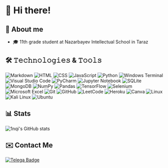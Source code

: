 # :book: Hi there!

<!--![Welcome to my github (1)](https://user-images.githubusercontent.com/72253666/214588535-25b48a0b-1e5b-4edb-a40c-7cd50f61a541.png)-->



## 📖 About me
- 🎓 11th grade student at Nazarbayev Intellectual School in Taraz

## 🛠 𝚃𝚎𝚌𝚑𝚗𝚘𝚕𝚘𝚐𝚒𝚎𝚜 & 𝚃𝚘𝚘𝚕𝚜
<!--![Python](https://img.shields.io/badge/Code-Python-informational?style=flat&logo=python&logoColor=white&color=FFE4E1)
![SQL](https://img.shields.io/badge/Code-SQL-informational?style=flat&logo=sql&logoColor=white&color=FFE4E1)
![Windows](https://img.shields.io/badge/OS-Windows-informational?style=flat&logo=windows&logoColor=white&color=FFE4E1)
![GitHUB](https://img.shields.io/badge/Tools-Github-informational?style=flat&logo=github&logoColor=white&color=FFE4E1)
![Git](https://img.shields.io/badge/Tools-Git-informational?style=flat&logo=git&logoColor=white&color=FFE4E1)
![MySQL](https://img.shields.io/badge/Tools-MySQL-informational?style=flat&logo=mysql&logoColor=white&color=FFE4E1)
![Jupyter](https://img.shields.io/badge/Tools-Jupyter%20Notebook-informational?style=flat&logo=jupyter&logoColor=white&color=FFE4E1)
![VS Code](https://img.shields.io/badge/Tools-VS%20Code-informational?style=flat&logo=visual-studio-code&logoColor=white&color=FFE4E1)
![Selenium](https://img.shields.io/badge/Tools-Selenium-informational?style=flat&logo=selenium&logoColor=white&color=FFE4E1)
![Collab](https://img.shields.io/badge/Tools-Google%20Colab-informational?style=flat&logo=google-colab&logoColor=white&color=FFE4E1)
![Chrome](https://img.shields.io/badge/Browser-Chrome-informational?style=flat&logo=google-chrome&logoColor=white&color=FFE4E1)
![Discord](https://img.shields.io/badge/Media-Discord-informational?style=flat&logo=discord&logoColor=white&color=FFE4E1)-->

![Markdown](https://img.shields.io/badge/markdown-%23000000.svg?style=for-the-badge&logo=markdown&logoColor=white)
![HTML](https://img.shields.io/badge/HTML5-E34F26?style=for-the-badge&logo=html5&logoColor=white)
![CSS](https://img.shields.io/badge/CSS3-1572B6?style=for-the-badge&logo=css3&logoColor=white)
![JavaScript](https://img.shields.io/badge/JavaScript-323330?style=for-the-badge&logo=javascript&logoColor=F7DF1E)
![Python](https://img.shields.io/badge/python-3670A0?style=for-the-badge&logo=python&logoColor=ffdd54)
![Windows Terminal](https://img.shields.io/badge/Windows%20Terminal-%234D4D4D.svg?style=for-the-badge&logo=windows-terminal&logoColor=white)
![Visual Studio Code](https://img.shields.io/badge/Visual_Studio_Code-0078D4?style=for-the-badge&logo=visual%20studio%20code&logoColor=white)
![PyCharm](https://img.shields.io/badge/pycharm-143?style=for-the-badge&logo=pycharm&logoColor=black&color=black&labelColor=green)
![Jupyter Notebook](https://img.shields.io/badge/jupyter-%23FA0F00.svg?style=for-the-badge&logo=jupyter&logoColor=white)
![SQLite](https://img.shields.io/badge/SQLite-07405E?style=for-the-badge&logo=sqlite&logoColor=white)
![MongoDB](https://img.shields.io/badge/MongoDB-4EA94B?style=for-the-badge&logo=mongodb&logoColor=white)
![NumPy](https://img.shields.io/badge/numpy-%23013243.svg?style=for-the-badge&logo=numpy&logoColor=white)
![Pandas](https://img.shields.io/badge/pandas-%23150458.svg?style=for-the-badge&logo=pandas&logoColor=white)
![TensorFlow](https://img.shields.io/badge/TensorFlow-FF6F00?style=for-the-badge&logo=tensorflow&logoColor=white)
![Selenium](https://img.shields.io/badge/-selenium-%43B02A?style=for-the-badge&logo=selenium&logoColor=white)
![Microsoft Excel](https://img.shields.io/badge/Microsoft_Excel-217346?style=for-the-badge&logo=microsoft-excel&logoColor=white)
![Git](https://img.shields.io/badge/git-%23F05033.svg?style=for-the-badge&logo=git&logoColor=white)
![GitHub](https://img.shields.io/badge/github-%23121011.svg?style=for-the-badge&logo=github&logoColor=white)
![LeetCode](https://img.shields.io/badge/-LeetCode-FFA116?style=for-the-badge&logo=LeetCode&logoColor=black)
![Heroku](https://img.shields.io/badge/Heroku-430098?style=for-the-badge&logo=heroku&logoColor=white)
![Canva](https://img.shields.io/badge/Canva-%2300C4CC.svg?&style=for-the-badge&logo=Canva&logoColor=white)
![Linux](https://img.shields.io/badge/Linux-FCC624?style=for-the-badge&logo=linux&logoColor=black)
![Kali Linux](https://img.shields.io/badge/Kali_Linux-557C94?style=for-the-badge&logo=kali-linux&logoColor=white)
![Ubuntu](https://img.shields.io/badge/Ubuntu-E95420?style=for-the-badge&logo=ubuntu&logoColor=white)


## 📊 Stats
![1nqi's GitHub stats](https://github-readme-stats.vercel.app/api?username=1nqi&show_icons=true&theme=dark)


##  ✉️ Contact Me 

<div id="badges">
  <a href="https://t.me/bwclips">
    <img src="https://img.shields.io/badge/Telegram-blue?style=for-the-badge&logo=telegram&logoColor=white" alt="Telega Badge"/>
  </a>
</div>
